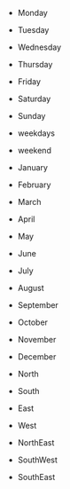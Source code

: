 - Monday
- Tuesday
- Wednesday
- Thursday
- Friday
- Saturday
- Sunday
- weekdays
- weekend

- January
- February
- March
- April
- May
- June
- July
- August
- September
- October
- November
- December

- North
- South
- East
- West

- NorthEast
- SouthWest
- SouthEast
